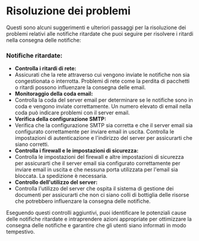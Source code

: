 # Risoluzione dei problemi

Questi sono alcuni suggerimenti e ulteriori passaggi per la risoluzione dei problemi relativi alle notifiche ritardate che puoi seguire per risolvere i ritardi nella consegna delle notifiche:

### Notifiche ritardate:

* **Controlla i ritardi di rete:**
* Assicurati che la rete attraverso cui vengono inviate le notifiche non sia congestionata o interrotta. Problemi di rete come la perdita di pacchetti o ritardi possono influenzare la consegna delle email.
* **Monitoraggio della coda email:**
* Controlla la coda del server email per determinare se le notifiche sono in coda e vengono inviate correttamente. Un numero elevato di email nella coda può indicare problemi con il server email.
* **Verifica della configurazione SMTP:**
* Verifica che la configurazione SMTP sia corretta e che il server email sia configurato correttamente per inviare email in uscita. Controlla le impostazioni di autenticazione e l'indirizzo del server per assicurarti che siano corretti.
* **Controlla i firewall e le impostazioni di sicurezza:**
* Controlla le impostazioni del firewall e altre impostazioni di sicurezza per assicurarti che il server email sia configurato correttamente per inviare email in uscita e che nessuna porta utilizzata per l'email sia bloccata. La spedizione è necessaria.
* **Controllo dell'utilizzo del server:**
* Controlla l'utilizzo del server che ospita il sistema di gestione dei documenti per assicurarti che non ci siano colli di bottiglia delle risorse che potrebbero influenzare la consegna delle notifiche.

Eseguendo questi controlli aggiuntivi, puoi identificare le potenziali cause delle notifiche ritardate e intraprendere azioni appropriate per ottimizzare la consegna delle notifiche e garantire che gli utenti siano informati in modo tempestivo.
